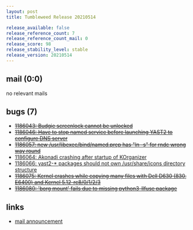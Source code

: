 ```yaml
---
layout: post
title: Tumbleweed Release 20210514

release_available: false
release_reference_count: 7
release_reference_count_mail: 0
release_score: 98
release_stability_level: stable
release_version: 20210514
---
```


## mail (0:0)

no relevant mails

## bugs (7)

<!--more-->

- ~~[1186043: Budgie  screenlock cannot be unlocked](https://bugzilla.opensuse.org/show_bug.cgi?id=1186043)~~
- ~~[1186046: Have to stop named service before launching YAST2 to configure DNS server](https://bugzilla.opensuse.org/show_bug.cgi?id=1186046)~~
- ~~[1186057: new /usr/libexec/bind/named.prep has "ln -s" for rndc wrong way round](https://bugzilla.opensuse.org/show_bug.cgi?id=1186057)~~
- [1186064: Akonadi crashing after startup of KOrganizer](https://bugzilla.opensuse.org/show_bug.cgi?id=1186064)
- [1186066: yast2-* packages should not own /usr/share/icons directory structure](https://bugzilla.opensuse.org/show_bug.cgi?id=1186066)
- ~~[1186075: Kernel crashes while copying many files with Dell D630 (830, E6400) and Kernel 5.12-rc8/0/1/2/3](https://bugzilla.opensuse.org/show_bug.cgi?id=1186075)~~
- ~~[1186080: 'borg mount' fails due to missing python3-llfuse package](https://bugzilla.opensuse.org/show_bug.cgi?id=1186080)~~



## links

- [mail announcement](https://lists.opensuse.org/archives/list/factory@lists.opensuse.org/thread/YWMDNFUKCWJFRDTZNGZZ72ZHHPQSAAVP)
